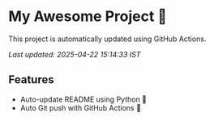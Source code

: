 # My Awesome Project 🚀

This project is automatically updated using GitHub Actions.

_Last updated: 2025-04-22 15:14:33 IST_

## Features
- Auto-update README using Python 🐍
- Auto Git push with GitHub Actions 🤖
